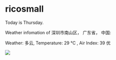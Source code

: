 # ricosmall

Today is Thursday.

Weather infomation of 深圳市南山区， 广东省， 中国: 

Weather: 多云, Temperature: 29 ℃ , Air Index: 39 优

<img src="https://github-readme-stats.vercel.app/api?username=ricosmall&show_icons=true" />

